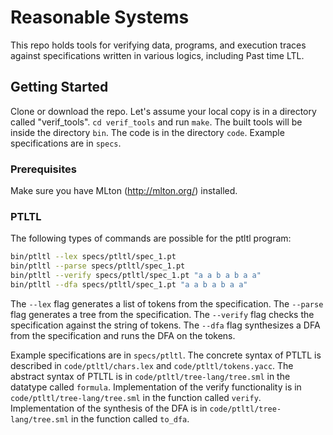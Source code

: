 # Reasonable Systems 

This repo holds tools for verifying data, programs, and execution traces 
against specifications written in various logics, including Past time LTL.

## Getting Started
Clone or download the repo.  Let's assume your local copy is in a directory called "verif_tools".  `cd verif_tools` and run `make`.  The built tools will be inside the directory `bin`.  The code is in the directory `code`.  Example specifications are in `specs`.

### Prerequisites
Make sure you have MLton (http://mlton.org/) installed.


### PTLTL
The following types of commands are possible for the ptltl program:
```bash
bin/ptltl --lex specs/ptltl/spec_1.pt
bin/ptltl --parse specs/ptltl/spec_1.pt
bin/ptltl --verify specs/ptltl/spec_1.pt "a a b a b a a"
bin/ptltl --dfa specs/ptltl/spec_1.pt "a a b a b a a"
```

The `--lex` flag generates a list of tokens from the specification.
The `--parse` flag generates a tree from the specification.
The `--verify` flag checks the specification against the string of tokens.
The `--dfa` flag synthesizes a DFA from the specification and runs the DFA on the tokens.

Example specifications are in `specs/ptltl`.
The concrete syntax of PTLTL is described in `code/ptltl/chars.lex` and `code/ptltl/tokens.yacc`.
The abstract syntax of PTLTL is in  `code/ptltl/tree-lang/tree.sml` in the datatype called `formula`.
Implementation of the verify functionality is in `code/ptltl/tree-lang/tree.sml` in the function called `verify`.
Implementation of the synthesis of the DFA is in `code/ptltl/tree-lang/tree.sml` in the function called `to_dfa`.
